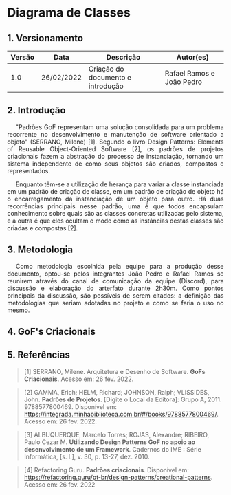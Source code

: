 # Diagrama de Classes

## 1. Versionamento

| Versão | Data       | Descrição                             | Autor(es)                 |
| ------ | ---------- | ------------------------------------- | ------------------------- |
| 1.0    | 26/02/2022 | Criação do documento e introdução     | Rafael Ramos e João Pedro |

## 2. Introdução

<p align="justify" style="text-indent: 20px">"Padrões GoF representam uma solução consolidada para um problema recorrente no desenvolvimento e manutenção de software orientado a objeto" (SERRANO, Milene) [1]. Segundo o livro Design Patterns: Elements of Reusable Object-Oriented Software [2], os padrões de projetos criacionais fazem a abstração do processo de instanciação, tornando um sistema independente de como seus objetos são criados, compostos e representados. </p>
<p align="justify" style="text-indent: 20px">Enquanto têm-se a utilização de herança para variar a classe instanciada em um padrão de criação de classe, em um padrão de criação de objeto há o encarregamento da instanciação de um objeto para outro. Há duas recorrências principais nesse padrão, uma é que todos encapsulam conhecimento sobre quais são as classes concretas utilizadas pelo sistema, e a outra é que eles ocultam o modo como as instâncias destas classes são criadas e compostas [2].</p>

## 3. Metodologia

<p align="justify" style="text-indent: 20px">Como metodologia escolhida pela equipe para a produção desse documento, optou-se pelos integrantes João Pedro e Rafael Ramos se reunirem através do canal de comunicação da equipe (Discord), para discussão e elaboração do arterfato durante 2h30m. Como pontos principais da discussão, são possíveis de serem citados: a definição das metodologias que seriam adotadas no projeto e como se faria o uso no mesmo.</p>

## 4. GoF's Criacionais

## 5. Referências

> [1] SERRANO, Milene. Arquitetura e Desenho de Software. **GoFs Criacionais**. Acesso em: 26 fev. 2022.

> [2] GAMMA, Erich; HELM, Richard; JOHNSON, Ralph; VLISSIDES, John. **Padrões de Projetos**. [Digite o Local da Editora]: Grupo A, 2011. 9788577800469. Disponível em: <a href="https://integrada.minhabiblioteca.com.br/#/books/9788577800469/">https://integrada.minhabiblioteca.com.br/#/books/9788577800469/</a>. Acesso em: 26 fev. 2022.

> [3] ALBUQUERQUE, Marcelo Torres; ROJAS, Alexandre; RIBEIRO, Paulo Cezar M. **Utilizando Design Patterns GoF no apoio ao desenvolvimento de um Framework**. Cadernos do IME : Série Informática, [s. l.], v. 30, p. 13-27, dez. 2010.

> [4] Refactoring Guru. **Padrões criacionais**. Disponível em: <a href="https://refactoring.guru/pt-br/design-patterns/creational-patterns">https://refactoring.guru/pt-br/design-patterns/creational-patterns</a>. Acesso em: 26 fev. 2022